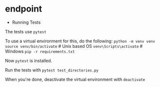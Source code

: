 # endpoint

 * Running Tests

The tests use `pytest`

To use a virtual environment for this, do the following:
`python -m venv venv`
`source venv/bin/activate` # Unix based OS
`venv\Scripts\activate` # Windows
`pip -r requirements.txt`

Now `pytest` is installed.

Run the tests with `pytest test_directories.py`

When you're done, deactivate the virtual environment with
`deactivate`


